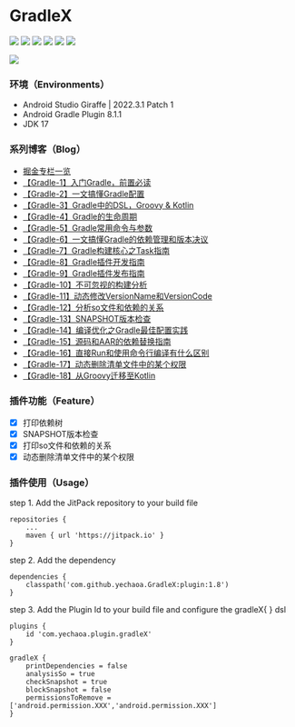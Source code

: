 # GradleX

[![](https://jitpack.io/v/yechaoa/GradleX.svg)](https://jitpack.io/#yechaoa/GradleX)
![](https://img.shields.io/badge/%E6%8E%98%E9%87%91-yechaoa-blue)
![](https://img.shields.io/badge/CSDN-yechaoa-green.svg)
![](https://img.shields.io/badge/Gradle-8.1.1-orange.svg)
![](https://img.shields.io/badge/AndroidStudio-2022.3.1%20Patch%201-yellow.svg)
![](https://img.shields.io/badge/JDK-17-red.svg)

<img src="/pic/learning gradle.png"/>

### 环境（Environments）
- Android Studio Giraffe | 2022.3.1 Patch 1
- Android Gradle Plugin 8.1.1
- JDK 17

### 系列博客（Blog）

- [掘金专栏一览](https://juejin.cn/column/7123935861976072199)
- [【Gradle-1】入门Gradle，前置必读](https://juejin.cn/post/7155109977579847710)
- [【Gradle-2】一文搞懂Gradle配置](https://juejin.cn/post/7160337743552675847)
- [【Gradle-3】Gradle中的DSL，Groovy & Kotlin](https://juejin.cn/post/7166638852503765006)
- [【Gradle-4】Gradle的生命周期](https://juejin.cn/post/7170684769083555877)
- [【Gradle-5】Gradle常用命令与参数](https://juejin.cn/post/7171493698243395597)
- [【Gradle-6】一文搞懂Gradle的依赖管理和版本决议](https://juejin.cn/post/7215579793261117501)
- [【Gradle-7】Gradle构建核心之Task指南](https://juejin.cn/post/7248207744087277605)
- [【Gradle-8】Gradle插件开发指南](https://juejin.cn/post/7267091810380136508)
- [【Gradle-9】Gradle插件发布指南](https://juejin.cn/post/7280062870669246525)
- [【Gradle-10】不可忽视的构建分析](https://juejin.cn/post/7282150745164005432)
- [【Gradle-11】动态修改VersionName和VersionCode](https://juejin.cn/post/7282691800858705957)
- [【Gradle-12】分析so文件和依赖的关系](https://juejin.cn/post/7287429638019448888)
- [【Gradle-13】SNAPSHOT版本检查](https://juejin.cn/post/7292416512333840438)
- [【Gradle-14】编译优化之Gradle最佳配置实践](https://juejin.cn/post/7344625554529730600)
- [【Gradle-15】源码和AAR的依赖替换指南](https://juejin.cn/post/7354940230301696009)
- [【Gradle-16】直接Run和使用命令行编译有什么区别](https://juejin.cn/post/7366154691031875618)
- [【Gradle-17】动态删除清单文件中的某个权限](https://juejin.cn/post/7367701663169429554)
- [【Gradle-18】从Groovy迁移至Kotlin](https://juejin.cn/post/7372591578756841487)

### 插件功能（Feature）
- [x] 打印依赖树
- [x] SNAPSHOT版本检查
- [x] 打印so文件和依赖的关系
- [x] 动态删除清单文件中的某个权限

### 插件使用（Usage）
step 1. Add the JitPack repository to your build file
```agsl
repositories {
	...
	maven { url 'https://jitpack.io' }
}
```
step 2. Add the dependency
```agsl
dependencies {
    classpath('com.github.yechaoa.GradleX:plugin:1.8')
}
```
step 3. Add the Plugin Id to your build file and configure the gradleX{ } dsl
```agsl
plugins {
    id 'com.yechaoa.plugin.gradleX'
}

gradleX {
    printDependencies = false
    analysisSo = true
    checkSnapshot = true
    blockSnapshot = false
    permissionsToRemove = ['android.permission.XXX','android.permission.XXX']
}
```